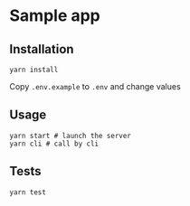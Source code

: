 Sample app
==========

Installation
------------

```
yarn install
```

Copy `.env.example` to `.env` and change values

Usage
-----

```
yarn start # launch the server
yarn cli # call by cli
```

Tests
-----

```
yarn test
```
